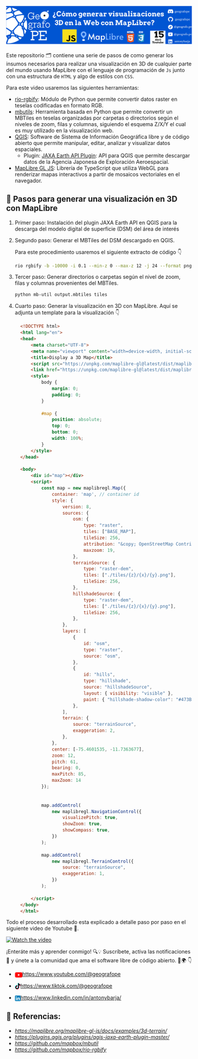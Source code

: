 <img src='img/banner.jpg'>

Este repositorio 🗂️ contiene una serie de pasos de como generar los insumos necesarios para realizar una visualización en 3D de cualquier parte del mundo usando MapLibre 
con el lenguaje de programación de `Js` junto con una estructura de `HTML` y algo de estilos con `CSS`. 

Para este video usaremos las siguientes herramientas:

- [rio-rgbify](https://github.com/mapbox/rio-rgbify): Módulo de Python que permite convertir datos raster en teselas codificadas en formato RGB.
- [mbutils](https://github.com/mapbox/mbutil): Herramienta basada en Python que permite convertir un MBTiles en teselas organizadas por carpetas o directorios según el niveles de zoom, filas y columnas, siguiendo el esquema Z/X/Y el cual es muy utilizado en la visualización web.
- [QGIS](https://www.qgis.org/): Software de Sistema de Información Geográfica libre y de código abierto que permite manipular, editar, analizar y visualizar datos espaciales.
  - Plugin: [JAXA Earth API Plugin](https://plugins.qgis.org/plugins/qgis-jaxa-earth-plugin-master/): API para QGIS que permite descargar datos de la Agencia Japonesa de Exploración Aeroespacial.
- [MapLibre GL JS](https://maplibre.org/maplibre-gl-js/docs/): Librería de TypeScript que utiliza WebGL para renderizar mapas interactivos a partir de mosaicos vectoriales en el navegador.

## 🔵 Pasos para generar una visualización en 3D con MapLibre

1. Primer paso: Instalación del plugin JAXA Earth API en QGIS para la descarga del modelo digital de superficie (DSM) del área de interés
2. Segundo paso: Generar el MBTiles del DSM descargado en QGIS.

    Para este procedimiento usaremos el siguiente extracto de código 👇

    ```bash
    rio rgbify -b -10000 -i 0.1 --min-z 0 --max-z 12 -j 24 --format png RUTA_DEL_DSM_AQUI.tif output.mbtiles
    ```

3. Tercer paso: Generar directorios o carpetas según el nivel de zoom, filas y columnas provenientes del MBTiles.

    ```bash
    python mb-util output.mbtiles tiles
    ```

4. Cuarto paso: Generar la visualización en 3D con MapLibre.
   Aquí se adjunta un template para la visualización 👇

    ```html
      <!DOCTYPE html>
      <html lang="en">
      <head>
          <meta charset="UTF-8">
          <meta name="viewport" content="width=device-width, initial-scale=1.0">
          <title>Display a 3D Map</title>
          <script src="https://unpkg.com/maplibre-gl@latest/dist/maplibre-gl.js"></script>
          <link href="https://unpkg.com/maplibre-gl@latest/dist/maplibre-gl.css" rel="stylesheet" />
          <style>
              body {
                  margin: 0;
                  padding: 0;
              }
      
              #map {
                  position: absolute;
                  top: 0;
                  bottom: 0;
                  width: 100%;
              }
          </style>
      </head>
      
      <body>
          <div id="map"></div>
          <script>
              const map = new maplibregl.Map({
                  container: 'map', // container id
                  style: {
                      version: 8,
                      sources: {
                          osm: {
                              type: "raster",
                              tiles: ["BASE_MAP"],
                              tileSize: 256,
                              attribution: "&copy; OpenStreetMap Contributors",
                              maxzoom: 19,
                          },
                          terrainSource: {
                              type: "raster-dem",
                              tiles: ["./tiles/{z}/{x}/{y}.png"],
                              tileSize: 256,
                          },
                          hillshadeSource: {
                              type: "raster-dem",
                              tiles: ["./tiles/{z}/{x}/{y}.png"],
                              tileSize: 256,
                          },
                      },
                      layers: [
                          {
                              id: "osm",
                              type: "raster",
                              source: "osm",
                          },
                          {
                              id: "hills",
                              type: "hillshade",
                              source: "hillshadeSource",
                              layout: { visibility: "visible" },
                              paint: { "hillshade-shadow-color": "#473B24" },
                          },
                      ],
                      terrain: {
                          source: "terrainSource",
                          exaggeration: 2,
                      },
                  },
                  center: [-75.4601535, -11.7363677],
                  zoom: 12,
                  pitch: 61,
                  bearing: 0,
                  maxPitch: 85,
                  maxZoom: 14
              });
      
      
              map.addControl(
                  new maplibregl.NavigationControl({
                      visualizePitch: true,
                      showZoom: true,
                      showCompass: true,
                  })
              );
      
              map.addControl(
                  new maplibregl.TerrainControl({
                      source: "terrainSource",
                      exaggeration: 1,
                  })
              );
      
          </script>
      </body>
      </html>
    ```


Todo el proceso desarrollado esta explicado a detalle paso por paso en el siguiente video de Youtube 🎥.

[![Watch the video](https://img.youtube.com/vi/Aew1eDeLiR8/0.jpg)](https://youtu.be/Aew1eDeLiR8?si=P9sMlLUfRx1o1A3E)


¡Enteráte más y aprender conmigo! 🔍💡 Suscríbete, activa las notificaciones 🔔 y únete a la comunidad que ama el software libre de código abierto. 🌟🌍 👇
- <img src='https://raw.githubusercontent.com/geografope/recursos/d7be118ef25f46cb6f748d623012bcc9c8e76db6/youtube.svg' width=20 align='center'>https://www.youtube.com/@geografope

- <img src='https://raw.githubusercontent.com/geografope/recursos/d7be118ef25f46cb6f748d623012bcc9c8e76db6/tiktok.svg' width=15 align='center'>https://www.tiktok.com/@geografope

- <img src='https://raw.githubusercontent.com/geografope/recursos/d7be118ef25f46cb6f748d623012bcc9c8e76db6/linkedin.svg' width=15 align='center'>https://www.linkedin.com/in/antonybarja/

## 🔵 Referencias: 
 - *https://maplibre.org/maplibre-gl-js/docs/examples/3d-terrain/*
 - *https://plugins.qgis.org/plugins/qgis-jaxa-earth-plugin-master/*
 - *https://github.com/mapbox/mbutil*
 - *https://github.com/mapbox/rio-rgbify*
